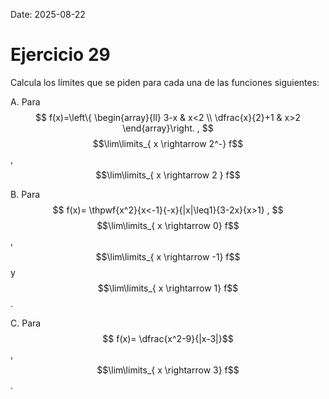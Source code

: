 Date: 2025-08-22

# Ejercicio 29

 
Calcula los límites que se piden para cada una de las funciones siguientes:

A.    Para 
$$
 f(x)=\left\{ \begin{array}{ll}
 3-x &  x<2 \\
 \dfrac{x}{2}+1 &  x>2
\end{array}\right. ,
$$
 $$\lim\limits_{ x \rightarrow  2^-}  f$$  ,   $$\lim\limits_{ x \rightarrow  2 }  f$$

B.    Para 
$$
 f(x)= \thpwf{x^2}{x<-1}{-x}{|x|\leq1}{3-2x}{x>1} ,
$$
 $$\lim\limits_{ x \rightarrow  0}  f$$  ,  $$\lim\limits_{ x \rightarrow  -1}  f$$   y $$\lim\limits_{ x \rightarrow  1}  f$$  .

C.    Para  $$ f(x)= \dfrac{x^2-9}{|x-3|}$$  ,  $$\lim\limits_{ x \rightarrow  3}  f$$  .


